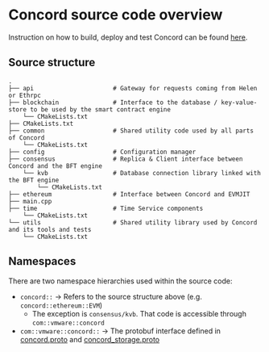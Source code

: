 # Concord source code overview

Instruction on how to build, deploy and test Concord can be found [here](../README.md).

## Source structure

```
.
├── api                      # Gateway for requests coming from Helen or Ethrpc
├── blockchain               # Interface to the database / key-value-store to be used by the smart contract engine
    └── CMakeLists.txt
├── CMakeLists.txt
├── common                   # Shared utility code used by all parts of Concord
    └── CMakeLists.txt
├── config                   # Configuration manager
├── consensus                # Replica & Client interface between Concord and the BFT engine
    └── kvb                  # Database connection library linked with the BFT engine
        └── CMakeLists.txt
├── ethereum                 # Interface between Concord and EVMJIT
├── main.cpp
├── time                     # Time Service components
    └── CMakeLists.txt
└── utils                    # Shared utility library used by Concord and its tools and tests
    └── CMakeLists.txt
```

## Namespaces

There are two namespace hierarchies used within the source code:
* `concord::` -> Refers to the source structure above (e.g. `concord::ethereum::EVM`)
  * The exception is `consensus/kvb`. That code is accessible through `com::vmware::concord`
* `com::vmware::concord::` -> The protobuf interface defined in [concord.proto](../../communication/src/main/proto/concord.proto) and [concord_storage.proto](../proto/concord_storage.proto)
